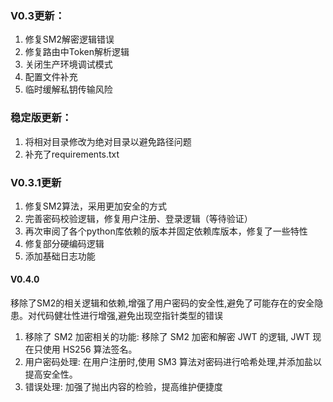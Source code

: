 ### V0.3更新：

1. 修复SM2解密逻辑错误
2. 修复路由中Token解析逻辑
3. 关闭生产环境调试模式
4. 配置文件补充
5. 临时缓解私钥传输风险

### 稳定版更新：
1. 将相对目录修改为绝对目录以避免路径问题
2. 补充了requirements.txt

### V0.3.1更新

1. 修复SM2算法，采用更加安全的方式
2. 完善密码校验逻辑，修复用户注册、登录逻辑（等待验证）
3. 再次审阅了各个python库依赖的版本并固定依赖库版本，修复了一些特性
4. 修复部分硬编码逻辑
5. 添加基础日志功能

#### V0.4.0
移除了SM2的相关逻辑和依赖,增强了用户密码的安全性,避免了可能存在的安全隐患。对代码健壮性进行增强,避免出现空指针类型的错误

1. 移除了 SM2 加密相关的功能:
    移除了 SM2 加密和解密 JWT 的逻辑, JWT 现在只使用 HS256 算法签名。
2. 用户密码处理:
    在用户注册时,使用 SM3 算法对密码进行哈希处理,并添加盐以提高安全性。
3. 错误处理:
    加强了抛出内容的检验，提高维护便捷度